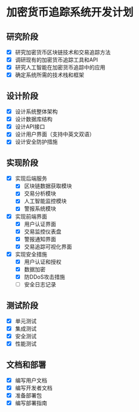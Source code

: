 # 加密货币追踪系统开发计划

## 研究阶段
- [x] 研究加密货币区块链技术和交易追踪方法
- [x] 调研现有的加密货币追踪工具和API
- [x] 研究人工智能在加密货币追踪中的应用
- [x] 确定系统所需的技术栈和框架

## 设计阶段
- [x] 设计系统整体架构
- [x] 设计数据库结构
- [x] 设计API接口
- [x] 设计用户界面（支持中英文双语）
- [x] 设计安全防护措施

## 实现阶段
- [x] 实现后端服务
  - [x] 区块链数据获取模块
  - [x] 交易分析模块
  - [x] 人工智能监控模块
  - [x] 警报系统模块
- [x] 实现前端界面
  - [x] 用户认证界面
  - [x] 交易监控仪表盘
  - [x] 警报通知界面
  - [x] 交易追踪可视化界面
- [x] 实现安全措施
  - [x] 用户认证和授权
  - [x] 数据加密
  - [x] 防DDoS攻击措施
  - [ ] 安全日志记录

## 测试阶段
- [x] 单元测试
- [x] 集成测试
- [x] 安全测试
- [x] 性能测试

## 文档和部署
- [x] 编写用户文档
- [x] 编写开发者文档
- [x] 准备部署包
- [x] 编写部署指南
